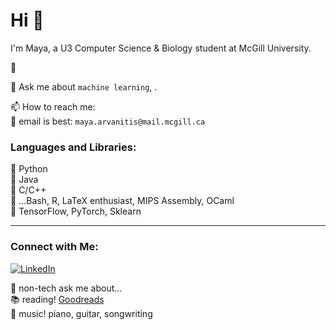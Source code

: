 # Hi 👋

I'm Maya, a U3 Computer Science & Biology student at McGill University.  
  
🌱   

💬 Ask me about ```machine learning```, .  
  
📫 How to reach me:   
📧 email is best: ```maya.arvanitis@mail.mcgill.ca```  
  
### Languages and Libraries:  
💾 Python  
💾 Java  
💾 C/C++  
💾 ...Bash, R, LaTeX enthusiast, MIPS Assembly, OCaml  
💽 TensorFlow, PyTorch, Sklearn  

--------------------------------------------------------------------
### Connect with Me:
[![LinkedIn](https://img.shields.io/badge/LinkedIn-Connect-blue)](www.linkedin.com/in/maya-arvanitis-771853170)

🌻 non-tech ask me about...  
📚 reading! [Goodreads](https://www.goodreads.com/user/show/175332198-maya)  
🎹 music! piano, guitar, songwriting
